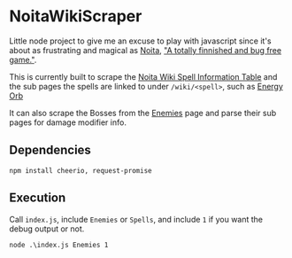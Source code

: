 # NoitaWikiScraper

Little node project to give me an excuse to play with javascript since it's about as frustrating and magical as [Noita](https://noitagame.com/), ["A totally finnished and bug free game."](https://noitagame.com/release_notes/).

This is currently built to scrape the [Noita Wiki Spell Information Table](https://noita.wiki.gg/wiki/Spell_Information_Table) and the sub pages the spells are linked to under `/wiki/<spell>`, such as [Energy Orb](https://noita.wiki.gg/wiki/Energy_Orb)

It can also scrape the Bosses from the [Enemies](https://noita.wiki.gg/wiki/Enemies) page and parse their sub pages for damage modifier info.

## Dependencies

```
npm install cheerio, request-promise
```

## Execution

Call `index.js`, include `Enemies` or `Spells`, and include `1` if you want the debug output or not.

```
node .\index.js Enemies 1
```
